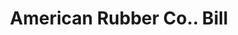 ---
doi: 10.7916/D8DN5H3R
date_other: '1870'
date_other_textual: 1870-1879
form: printed ephemera
genre:
- Invoices
name:
- American Rubber Co.
object_in_context_url: https://biggert.cul.columbia.edu/items/view/ave_biggert_00327
subject_hierarchical_geographic:
- Boston, Massachusetts, United States
subject_name:
- American Rubber Co.
title: American Rubber Co.. Bill
sort_title: American Rubber Co.. Bill
call_number: ave_biggert_00327
coordinates:
- 42.35805555555556,-71.06361111111111
pid: ave_biggert_00327
identifiers: ave_biggert_00327
thumbnail: https://derivativo-1.library.columbia.edu/iiif/2/ldpd:344078/full/!256,256/0/native.jpg
permalink: "/biggert/ave_biggert_00327/"
layout: iiif-image-page
---